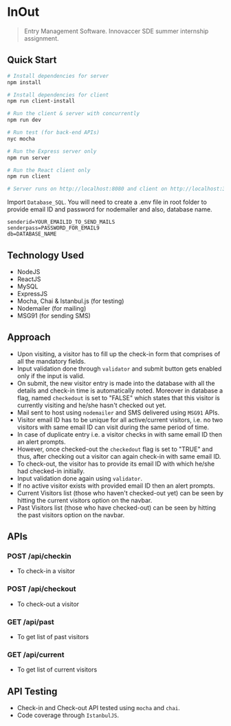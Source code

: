 # InOut
> Entry Management Software. Innovaccer SDE summer internship assignment.

## Quick Start

```bash
# Install dependencies for server
npm install

# Install dependencies for client
npm run client-install

# Run the client & server with concurrently
npm run dev

# Run test (for back-end APIs)
nyc mocha

# Run the Express server only
npm run server

# Run the React client only
npm run client

# Server runs on http://localhost:8080 and client on http://localhost:3000
```
Import `Database_SQL`.
You will need to create a .env file in root folder to provide email ID and password for nodemailer and also, database name.

```
senderid=YOUR_EMAILID_TO_SEND_MAILS
senderpass=PASSWORD_FOR_EMAIL9
db=DATABASE_NAME
```

## Technology Used
- NodeJS
- ReactJS
- MySQL
- ExpressJS
- Mocha, Chai & Istanbul.js (for testing)
- Nodemailer (for mailing)
- MSG91 (for sending SMS)

## Approach

- Upon visiting, a visitor has to fill up the check-in form that comprises of all the mandatory fields.
- Input validation done through `validator` and submit button gets enabled only if the input is valid.
- On submit, the new visitor entry is made into the database with all the details and check-in time is automatically noted. Moreover in database a flag, named `checkedout` is set to "FALSE" which states that this visitor is currently visiting and he/she hasn't checked out yet.
- Mail sent to host using `nodemailer` and SMS delivered using `MSG91` APIs.
- Visitor email ID has to be unique for all active/current visitors, i.e. no two visitors with same email ID can visit during the same period of time.
- In case of duplicate entry i.e. a visitor checks in with same email ID then an alert prompts.
- However, once checked-out the `checkedout` flag is set to "TRUE" and thus, after checking out a visitor can again check-in with same email ID.
- To check-out, the visitor has to provide its email ID with which he/she had checked-in initially.
- Input validation done again using `validator`.
- If no active visitor exists with provided email ID then an alert prompts.
- Current Visitors list (those who haven't checked-out yet) can be seen by hitting the current visitors option on the navbar.
- Past Visitors list (those who have checked-out) can be seen by hitting the past visitors option on the navbar.

## APIs

### POST /api/checkin
- To check-in a visitor

### POST /api/checkout
- To check-out a visitor

### GET /api/past
- To get list of past visitors

### GET /api/current
- To get list of current visitors

## API Testing
- Check-in and Check-out API tested using `mocha` and `chai`.
- Code coverage through `IstanbulJS`.
